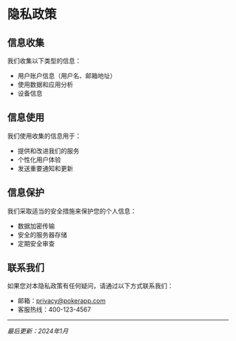 # 隐私政策

## 信息收集

我们收集以下类型的信息：

- 用户账户信息（用户名、邮箱地址）
- 使用数据和应用分析
- 设备信息

## 信息使用

我们使用收集的信息用于：

- 提供和改进我们的服务
- 个性化用户体验
- 发送重要通知和更新

## 信息保护

我们采取适当的安全措施来保护您的个人信息：

- 数据加密传输
- 安全的服务器存储
- 定期安全审查

## 联系我们

如果您对本隐私政策有任何疑问，请通过以下方式联系我们：

- 邮箱：privacy@pokerapp.com
- 客服热线：400-123-4567

---

*最后更新：2024年1月*